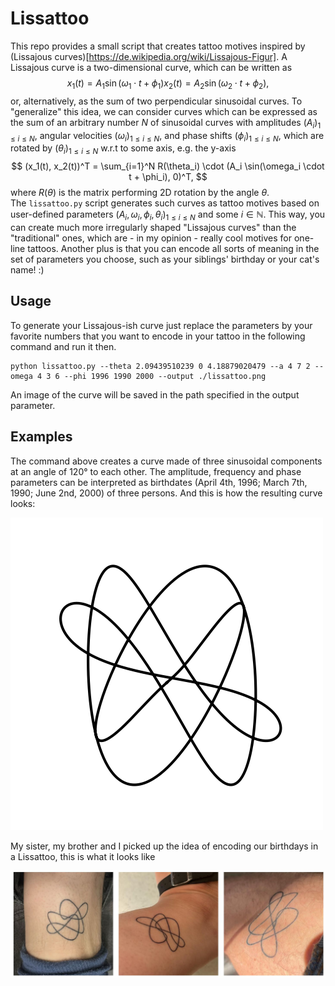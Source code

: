 # Lissattoo
This repo provides a small script that creates tattoo motives inspired by (Lissajous curves)[https://de.wikipedia.org/wiki/Lissajous-Figur].
A Lissajous curve is a two-dimensional curve, which can be written as 
$$
x_1(t) = A_1 \sin(\omega_1 \cdot t + \phi_1)
x_2(t) = A_2 \sin(\omega_2 \cdot t + \phi_2),
$$
or, alternatively, as the sum of two perpendicular sinusoidal curves. To "generalize" this
idea, we can consider curves which can be expressed as the sum of an arbitrary number $N$ of 
sinusoidal curves with amplitudes $(A_i)_{1\leq i \leq N}$, angular velocities $(\omega_i)_{1\leq i \leq N}$,
and phase shifts $(\phi_i)_{1\leq i \leq N}$, which are rotated by $(\theta_i)_{1\leq i \leq N}$ w.r.t to some axis, e.g. the y-axis
$$
(x_1(t), x_2(t))^T = \sum_{i=1}^N R(\theta_i) \cdot (A_i \sin(\omega_i \cdot t + \phi_i), 0)^T,
$$
where $R(\theta)$ is the matrix performing 2D rotation by the angle $\theta$.  
The `lissattoo.py` script generates such curves as tattoo motives based on user-defined
parameters $(A_i, \omega_i, \phi_i, \theta_i)_{1 \leq i \leq N}$ and some $i \in \mathbb{N}$.
This way, you can create much more irregularly shaped "Lissajous curves" than the "traditional" ones, 
which are - in my opinion - really cool motives for one-line tattoos. Another plus is that
you can encode all sorts of meaning in the set of parameters you choose, such as your siblings' birthday 
or your cat's name! :)

## Usage
To generate your Lissajous-ish curve just replace the parameters by your favorite numbers that you 
want to encode in your tattoo in the following command and run it then. 

```
python lissattoo.py --theta 2.09439510239 0 4.18879020479 --a 4 7 2 --omega 4 3 6 --phi 1996 1990 2000 --output ./lissattoo.png
```

An image of the curve will be saved in the path specified in the output parameter.

## Examples
The command above creates a curve made of three sinusoidal components at an angle of 120° to each other.
The amplitude, frequency and phase parameters can be interpreted as birthdates (April 4th, 1996; March 7th, 1990; June 2nd, 2000) of three persons. And this is how the resulting curve looks:

![image](./lissattoo.png)

My sister, my brother and I picked up the idea of encoding our birthdays in a Lissattoo,
this is what it looks like

![image](./lissattoo_real.png)

